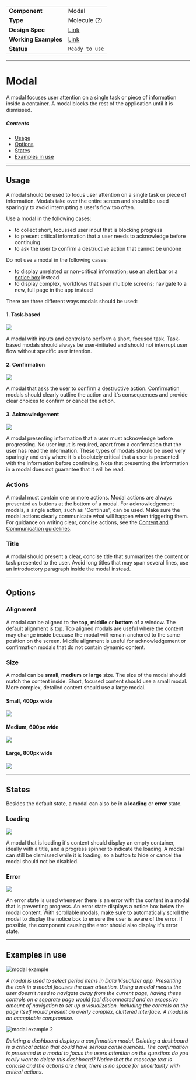 |                      |                                                                      |
| -------------------- | -------------------------------------------------------------------- |
| **Component**        | Modal                                                                |
| **Type**             | Molecule ([?](http://atomicdesign.bradfrost.com/chapter-2/))         |
| **Design Spec**      | [Link](https://sketch.cloud/s/DwkDk/a/PbWMjx)                        |
| **Working Examples** | [Link](https://ui.dhis2.nu/demo/?path=/story/layout-modal--default-content) |
| **Status**           | `Ready to use`                                                       |

---

# Modal

A modal focuses user attention on a single task or piece of information inside a container. A modal blocks the rest of the application until it is dismissed.

##### Contents

- [Usage](#usage)
- [Options](#options)
- [States](#states)
- [Examples in use](#examples-in-use)

---

## Usage

A modal should be used to focus user attention on a single task or piece of information. Modals take over the entire screen and should be used sparingly to avoid interrupting a user's flow too often.

Use a modal in the following cases:

- to collect short, focussed user input that is blocking progress
- to present critical information that a user needs to acknowledge before continuing
- to ask the user to confirm a destructive action that cannot be undone

Do not use a modal in the following cases:

- to display unrelated or non-critical information; use an [alert bar](./alertbar.md) or a [notice box](./notice-box.md) instead
- to display complex, workflows that span multiple screens; navigate to a new, full page in the app instead

There are three different ways modals should be used:

#### 1. **Task-based**

![](../images/modal-task.png)

A modal with inputs and controls to perform a short, focused task. Task-based modals should always be user-initiated and should not interrupt user flow without specific user intention.

#### 2. **Confirmation**

![](../images/modal-confirmation.png)

A modal that asks the user to confirm a destructive action. Confirmation modals should clearly outline the action and it's consequences and provide clear choices to confirm or cancel the action.

#### 3. **Acknowledgement**

![](../images/modal-acknowledge.png)

A modal presenting information that a user must acknowledge before progressing. No user input is required, apart from a confirmation that the user has read the information. These types of modals should be used very sparingly and only where it is absolutely critical that a user is presented with the information before continuing. Note that presenting the information in a modal does not guarantee that it will be read.

### Actions

A modal must contain one or more actions. Modal actions are always presented as buttons at the bottom of a modal. For acknowledgement modals, a single action, such as "Continue", can be used. Make sure the modal actions clearly communicate what will happen when triggering them. For guidance on writing clear, concise actions, see the [Content and Communication guidelines](../principles/content-communication.md).

### Title

A modal should present a clear, concise title that summarizes the content or task presented to the user. Avoid long titles that may span several lines, use an introductory paragraph inside the modal instead.

---

## Options

### Alignment

A modal can be aligned to the **top**, **middle** or **bottom** of a window. The default alignment is top. Top aligned modals are useful where the content may change inside because the modal will remain anchored to the same position on the screen. Middle alignment is useful for acknowledgement or confirmation modals that do not contain dynamic content.

### Size

A modal can be **small**, **medium** or **large** size. The size of the modal should match the content inside. Short, focused content should use a small modal. More complex, detailed content should use a large modal.

#### Small, 400px wide

![](../images/modal-small.jpg)

#### Medium, 600px wide

![](../images/modal-medium.jpg)

#### Large, 800px wide

![](../images/modal-large.jpg)

---

## States

Besides the default state, a modal can also be in a **loading** or **error** state.

### Loading

![](../images/modal-loading.png)

A modal that is loading it's content should display an empty container, ideally with a title, and a progress spinner to indicate the loading. A modal can still be dismissed while it is loading, so a button to hide or cancel the modal should not be disabled.

### Error

![](../images/modal-error.png)

An error state is used whenever there is an error with the content in a modal that is preventing progress. An error state displays a notice box below the modal content. With scrollable modals, make sure to automatically scroll the modal to display the notice box to ensure the user is aware of the error. If possible, the component causing the error should also display it's error state.

---

## Examples in use

![modal example](../images/modal-example-1.png)

_A modal is used to select period items in Data Visualizer app. Presenting the task in a modal focuses the user attention. Using a modal means the user doesn't need to navigate away from the current page, having these controls on a separate page would feel disconnected and an excessive amount of navigation to set up a visualization. Including the controls on the page itself would present an overly complex, cluttered interface. A modal is an acceptable compromise._

![modal example 2](../images/modal-example-2.png)

_Deleting a dashboard displays a confirmation modal. Deleting a dashboard is a critical action that could have serious consequences. The confirmation is presented in a modal to focus the users attention on the question: do you really want to delete this dashboard? Notice that the message text is concise and the actions are clear, there is no space for uncertainty with critical actions._
